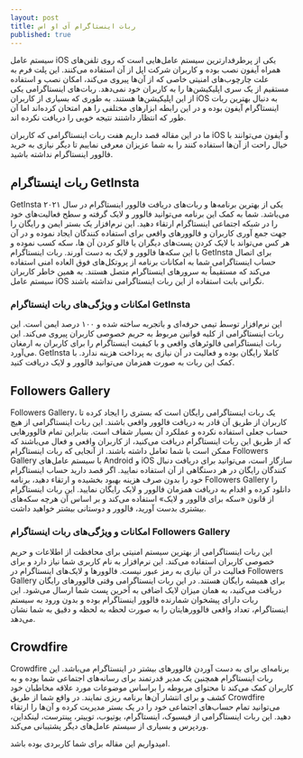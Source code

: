 ```yaml
---
layout: post
title: ربات اینستاگرام آی او اس
published: true
---
```

سیستم عامل iOS یکی از پرطرفدارترین سیستم عامل‌هایی است که روی تلفن‌های همراه آیفون نصب بوده و کاربران شرکت اپل از آن استفاده می‌کنند. این پلت فرم به علت چارچوب‌های امنیتی خاصی که از آن‌ها پیروی می‌کند، امکان نصب و استفاده مستقیم از یک سری اپلیکیشن‌ها را به کاربران خود نمی‌دهد. ربات‌های اینستاگرامی یکی از این اپلیکیشن‌ها هستند. به طوری که بسیاری از کاربران iOS به دنبال بهترین ربات اینستاگرام آیفون بوده و در این رابطه ابزارهای مختلفی را هم امتحان کرده‌اند اما آن طور که انتظار داشتند نتیجه خوبی را دریافت نکرده اند.

ما در این مقاله قصد داریم هفت ربات اینستاگرامی که کاربران iOS و آیفون می‌توانند با خیال راحت از آن‌ها استفاده کنند را به شما عزیزان معرفی نماییم تا دیگر نیازی به خرید فالوور اینستاگرام نداشته باشید.

## ربات اینستاگرام GetInsta
GetInsta یکی از بهترین برنامه‌ها و ربات‌های دریافت فالوور اینستاگرام در سال ۲۰۲۱ می‌باشد. شما به کمک این برنامه می‌توانید فالوور و لایک گرفته و سطح فعالیت‌های خود را در شبکه اجتماعی اینستاگرام ارتقاء دهید. این نرم‌افزار یک بستر ایمن و رایگان را جهت جمع آوری کاربران و فالوورهای واقعی برای استفاده کنندگان ایجاد نموده و در آن هر کس می‌تواند با لایک کردن پست‌های دیگران یا فالو کردن آن ها، سکه کسب نموده و با این سکه‌ها فالوور و لایک به دست آورند. ربات اینستاگرام GetInsta برای اتصال حساب اینستاگرامی شما به امکانات برنامه از پروتکل‌های فوق العاده امنی استفاده می‌کند که مستقیماً به سرورهای اینستاگرام متصل هستند. به همین خاطر کاربران سیستم عامل iOS نگرانی بابت استفاده از این ربات اینستاگرامی نداشته باشند.

### امکانات و ویژگی‌های ربات اینستاگرام GetInsta
این نرم‌افزار توسط تیمی حرفه‌ای و باتجربه ساخته شده و ۱۰۰ درصد ایمن است.
این ربات اینستاگرامی از کلیه قوانین مربوط به حریم خصوصی کاربران پیروی می‌کند.
این ربات اینستاگرامی فالوئرهای واقعی و با کیفیت اینستاگرام را برای کاربران به ارمغان می‌آورد.
GetInsta کاملا رایگان بوده و فعالیت در آن نیازی به پرداخت هزینه ندارد.
با کمک این ربات به صورت همزمان می‌توانید فالوور و لایک دریافت کنید.

## Followers Gallery
Followers Gallery، یک ربات اینستاگرامی رایگان است که بستری را ایجاد کرده تا کاربران از طریق آن قادر به دریافت فالوور واقعی باشند. این ربات اینستاگرامی از هیچ حساب جعلی استفاده نکرده و عملکرد آن بسیار شفاف است. بنابراین تمام فالوورهایی که از طریق این ربات اینستاگرام دریافت می‌کنید، از کاربران واقعی و فعال می‌باشند که ممکن است با شما تعامل داشته باشند. از آنجایی که ربات اینستاگرام Followers Gallery با سیستم عامل‌های Android و iOS سازگار است، می‌توانید برای دریافت دنبال کنندگان رایگان در هر دستگاهی از آن استفاده نمایید. اگر قصد دارید حساب اینستاگرام خود را بدون صرف هزینه بهبود بخشیده و ارتقاء دهید، برنامه Followers Gallery را دانلود کرده و اقدام به دریافت همزمان فالوور و لایک رایگان نمایید. این ربات اینستاگرام از قانون «سکه برای فالوور و لایک» استفاده می‌کند و بر اساس آن هرچه سکه‌های بیشتری بدست آورید، فالوور و دوستانی بیشتر خواهید داشت.

### امکانات و ویژگی‌های ربات اینستاگرام Followers Gallery
این ربات اینستاگرامی از بهترین سیستم امنیتی برای محافظت از اطلاعات و حریم خصوصی کاربران استفاده می‌کند.
این نرم‌افزار به نام کاربری شما نیاز دارد و برای فعالیت در آن نیازی به رمز عبور نیست.
فالوورها و لایک‌های اینستاگرام در Followers Gallery برای همیشه رایگان هستند.
در این ربات اینستاگرامی وقتی فالوورهای رایگان دریافت می‌کنید، به همان میزان لایک اضافی به آخرین پست شما ارسال می‌شود.
این ربات دارای پیشخوان شمارنده فالوور اینستاگرام بوده و بدون ورود به سیستم اینستاگرام، تعداد واقعی فالوورهایتان را به صورت لحظه به لحظه و دقیق به شما نشان می‌دهد.

## Crowdfire

Crowdfire برنامه‌ای برای به دست آوردن فالوورهای بیشتر در اینستاگرام می‌باشد. این ربات اینستاگرام همچنین یک مدیر قدرتمند برای رسانه‌های اجتماعی شما بوده و به کاربران کمک می‌کند تا محتوای مربوطه را براساس موضوعات مورد علاقه مخاطبان خود کشف و برای انتشار آن‌ها برنامه ریزی نمایند. در واقع شما از طریق Crowdfire می‌توانید تمام حساب‌های اجتماعی خود را در یک بستر مدیریت کرده و آن‌ها را ارتقاء دهید. این ربات اینستاگرامی از فیسبوک، اینستاگرام، یوتیوب، توییتر، پینترست، لینکداین، وردپرس و بسیاری از سیستم عامل‌های دیگر پشتیبانی می‌کند.

امیدواریم این مقاله برای شما کاربردی بوده باشد.